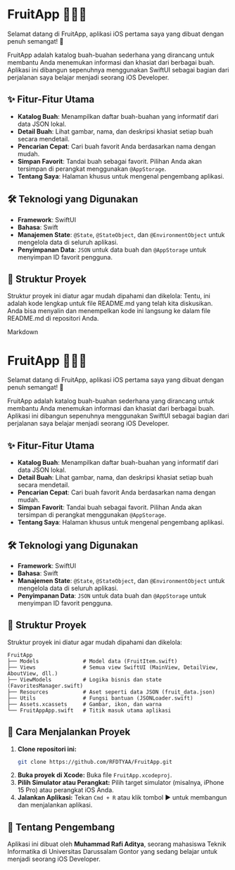 # FruitApp 🍎🍌🍊

Selamat datang di FruitApp, aplikasi iOS pertama saya yang dibuat dengan penuh semangat! 🚀

FruitApp adalah katalog buah-buahan sederhana yang dirancang untuk membantu Anda menemukan informasi dan khasiat dari berbagai buah. Aplikasi ini dibangun sepenuhnya menggunakan SwiftUI sebagai bagian dari perjalanan saya belajar menjadi seorang iOS Developer.

## ✨ Fitur-Fitur Utama

* **Katalog Buah**: Menampilkan daftar buah-buahan yang informatif dari data JSON lokal.
* **Detail Buah**: Lihat gambar, nama, dan deskripsi khasiat setiap buah secara mendetail.
* **Pencarian Cepat**: Cari buah favorit Anda berdasarkan nama dengan mudah.
* **Simpan Favorit**: Tandai buah sebagai favorit. Pilihan Anda akan tersimpan di perangkat menggunakan `@AppStorage`.
* **Tentang Saya**: Halaman khusus untuk mengenal pengembang aplikasi.

## 🛠️ Teknologi yang Digunakan

* **Framework**: SwiftUI
* **Bahasa**: Swift
* **Manajemen State**: `@State`, `@StateObject`, dan `@EnvironmentObject` untuk mengelola data di seluruh aplikasi.
* **Penyimpanan Data**: `JSON` untuk data buah dan `@AppStorage` untuk menyimpan ID favorit pengguna.

## 📂 Struktur Proyek

Struktur proyek ini diatur agar mudah dipahami dan dikelola:
Tentu, ini adalah kode lengkap untuk file README.md yang telah kita diskusikan. Anda bisa menyalin dan menempelkan kode ini langsung ke dalam file README.md di repositori Anda.

Markdown

# FruitApp 🍎🍌🍊

Selamat datang di FruitApp, aplikasi iOS pertama saya yang dibuat dengan penuh semangat! 🚀

FruitApp adalah katalog buah-buahan sederhana yang dirancang untuk membantu Anda menemukan informasi dan khasiat dari berbagai buah. Aplikasi ini dibangun sepenuhnya menggunakan SwiftUI sebagai bagian dari perjalanan saya belajar menjadi seorang iOS Developer.

## ✨ Fitur-Fitur Utama

* **Katalog Buah**: Menampilkan daftar buah-buahan yang informatif dari data JSON lokal.
* **Detail Buah**: Lihat gambar, nama, dan deskripsi khasiat setiap buah secara mendetail.
* **Pencarian Cepat**: Cari buah favorit Anda berdasarkan nama dengan mudah.
* **Simpan Favorit**: Tandai buah sebagai favorit. Pilihan Anda akan tersimpan di perangkat menggunakan `@AppStorage`.
* **Tentang Saya**: Halaman khusus untuk mengenal pengembang aplikasi.

## 🛠️ Teknologi yang Digunakan

* **Framework**: SwiftUI
* **Bahasa**: Swift
* **Manajemen State**: `@State`, `@StateObject`, dan `@EnvironmentObject` untuk mengelola data di seluruh aplikasi.
* **Penyimpanan Data**: `JSON` untuk data buah dan `@AppStorage` untuk menyimpan ID favorit pengguna.

## 📂 Struktur Proyek

Struktur proyek ini diatur agar mudah dipahami dan dikelola:
```
FruitApp
├── Models              # Model data (FruitItem.swift)
├── Views               # Semua view SwiftUI (MainView, DetailView, AboutView, dll.)
├── ViewModels          # Logika bisnis dan state (FavoritesManager.swift)
├── Resources           # Aset seperti data JSON (fruit_data.json)
├── Utils               # Fungsi bantuan (JSONLoader.swift)
├── Assets.xcassets     # Gambar, ikon, dan warna
└── FruitAppApp.swift   # Titik masuk utama aplikasi
```

## 🚀 Cara Menjalankan Proyek

1.  **Clone repositori ini:**
    ```bash
    git clone https://github.com/RFDTYAA/FruitApp.git
    ```
2.  **Buka proyek di Xcode:**
    Buka file `FruitApp.xcodeproj`.
3.  **Pilih Simulator atau Perangkat:**
    Pilih target simulator (misalnya, iPhone 15 Pro) atau perangkat iOS Anda.
4.  **Jalankan Aplikasi:**
    Tekan `Cmd + R` atau klik tombol ▶️ untuk membangun dan menjalankan aplikasi.

## 👤 Tentang Pengembang

Aplikasi ini dibuat oleh **Muhammad Rafi Aditya**, seorang mahasiswa Teknik Informatika di Universitas Darussalam Gontor yang sedang belajar untuk menjadi seorang iOS Developer.
